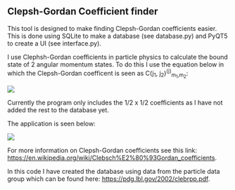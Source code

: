 ## Clepsh-Gordan Coefficient finder ##
This tool is designed to make finding Clepsh-Gordan coefficients easier.
This is done using SQLite to make a database (see database.py) and PyQT5 to create a UI (see interface.py).

I use Clephsh-Gordan coefficients in particle physics to calculate the bound state of 2 angular momentum states. To do this I use the equation below in which the Clepsh-Gordan coefficent is seen as C(j<sub>1</sub>, j<sub>2</sub>)<sup>(j)</sup><sub>m<sub>1</sub>,m<sub>2</sub></sub>:

<image src = "assetts/equation.png">

Currently the program only includes the 1/2 x 1/2 coefficients as I have not added the rest to the database yet.

The application is seen below:

<image src = "assetts\Screenshot.png">

For more information on Clepsh-Gordan coefficients see this link: https://en.wikipedia.org/wiki/Clebsch%E2%80%93Gordan_coefficients.

In this code I have created the database using data from the particle data group which can be found here: https://pdg.lbl.gov/2002/clebrpp.pdf.

